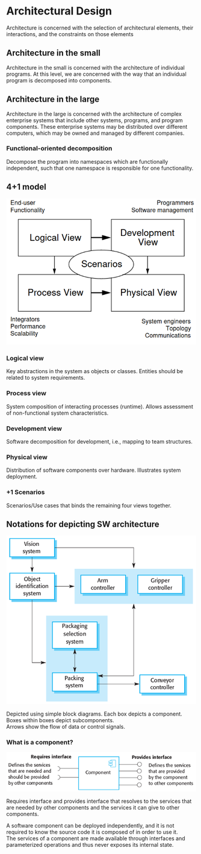 # Architectural Design

Architecture is concerned with the selection of architectural elements, their interactions, and the constraints on those elements

## Architecture in the small

Architecture in the small is concerned with the architecture of individual programs. At this level, we are concerned with the way that an individual program is decomposed into components.

## Architecture in the large

Architecture in the large is concerned with the architecture of complex enterprise systems that include other systems, programs, and program components. These enterprise systems may be distributed over different computers, which may be owned and managed by different companies.

### Functional-oriented decomposition

Decompose the program into namespaces which are functionally independent, such that one namespace is responsible for one functionality.

## 4+1 model

![4+1 model representation](kruchten_4plus1.png)

### Logical view

Key abstractions in the system as objects or classes. Entities should be related to system requirements.

### Process view

System composition of interacting processes (runtime). Allows assessment of non-functional ­system characteristics.

### Development view

Software decomposition for development, i.e., mapping to team structures.

### Physical view

Distribution of software components over hardware. Illustrates system deployment.

### +1 Scenarios

Scenarios/Use cases that binds the remaining four views together.

## Notations for depicting SW architecture

![Notation diagram example](Arch_depiction.png)

Depicted using simple block diagrams. Each box depicts a component. Boxes within boxes depict subcomponents.  
Arrows show the flow of data or control signals.

### What is a component?

![Component interface diagram](component.png)

Requires interface and provides interface that resolves to the services that are needed by other components and the services it can give to other components.

A software component can be deployed independently, and it is not required to know the source code it is composed of in order to use it.  
The services of a component are made available through interfaces and parameterized operations and thus never exposes its internal state.

